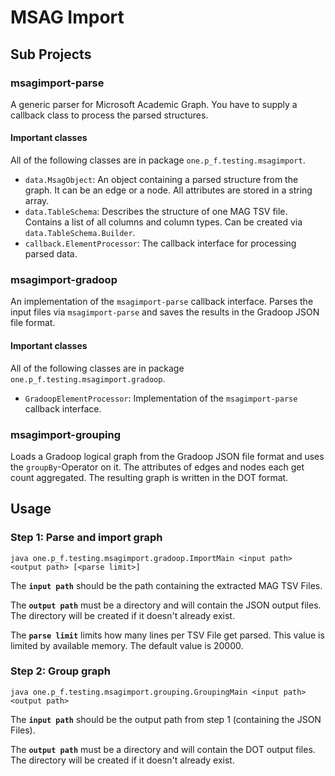 # MSAG Import
## Sub Projects
### msagimport-parse
A generic parser for Microsoft Academic Graph. You have to supply a callback class to process the parsed structures.

#### Important classes
All of the following classes are in package `one.p_f.testing.msagimport`.
* `data.MsagObject`: An object containing a parsed structure from the graph. It can be an edge or a node. All attributes are stored in a string array.
* `data.TableSchema`: Describes the structure of one MAG TSV file. Contains a list of all columns and column types. Can be created via `data.TableSchema.Builder`.
* `callback.ElementProcessor`: The callback interface for processing parsed data.

### msagimport-gradoop
An implementation of the `msagimport-parse` callback interface. Parses the input files via `msagimport-parse` and saves the results in the Gradoop JSON file format.

#### Important classes
All of the following classes are in package `one.p_f.testing.msagimport.gradoop`.
* `GradoopElementProcessor`: Implementation of the `msagimport-parse` callback interface.

### msagimport-grouping
Loads a Gradoop logical graph from the Gradoop JSON file format and uses the `groupBy`-Operator on it. The attributes of edges and nodes each get count aggregated. The resulting graph is written in the DOT format.

## Usage
### Step 1: Parse and import graph
```
java one.p_f.testing.msagimport.gradoop.ImportMain <input path> <output path> [<parse limit>]
```
The **`input path`** should be the path containing the extracted MAG TSV Files.

The **`output path`** must be a directory and will contain the JSON output files. The directory will be created if it doesn't already exist.

The **`parse limit`** limits how many lines per TSV File get parsed. This value is limited by available memory. The default value is 20000.

### Step 2: Group graph
```
java one.p_f.testing.msagimport.grouping.GroupingMain <input path> <output path>
```
The **`input path`** should be the output path from step 1 (containing the JSON Files).

The **`output path`** must be a directory and will contain the DOT output files. The directory will be created if it doesn't already exist.
